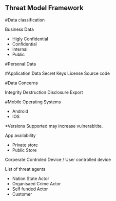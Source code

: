 ## Threat Model Framework 



#Data classification 
 
 Business Data
 * Higly Confidential 
 * Confidential 
 * Internal 
 * Public
 
#Personal Data
 
#Application Data 
 Secret Keys 
 License 
 Source code 
 
 
#Data Concerns 
 
 Integrity 
 Destruction
 Disclosure
 Export 
 
 
 
 
 

#Mobile Operating Systems

* Android 
* IOS 

*Versions Supported may increase vulnerabitite.  


App availability 

* Private store
* Public Store 

Corperate Controled Device / User controlled device 

List of threat agents 

 * Nation State Actor
 * Organisaed Crime Actor
 * Self funded Actor
 * Customer
 

 
